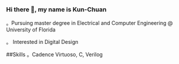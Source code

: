 ### Hi there 👋, my name is Kun-Chuan
。Pursuing master degree in Electrical and Computer Engineering @ University of Florida  

。 Interested in Digital Design

##Skills 
。Cadence Virtuoso, C, Verilog
